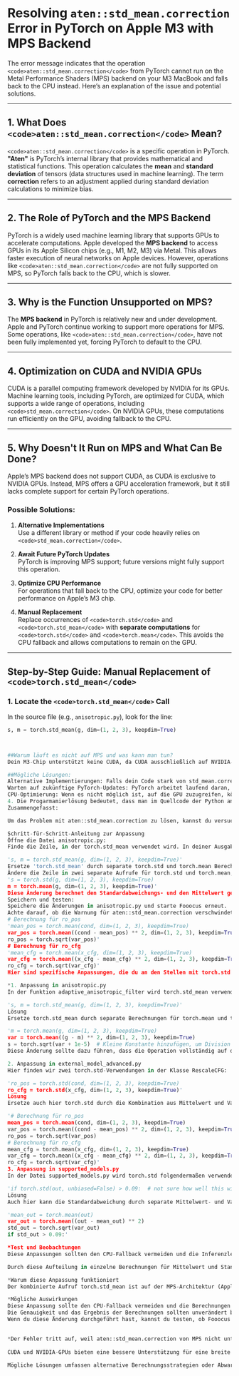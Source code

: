 # Resolving `aten::std_mean.correction` Error in PyTorch on Apple M3 with MPS Backend

The error message indicates that the operation `<code>aten::std_mean.correction</code>` from PyTorch cannot run on the Metal Performance Shaders (MPS) backend on your M3 MacBook and falls back to the CPU instead. Here’s an explanation of the issue and potential solutions.

---

## 1. What Does `<code>aten::std_mean.correction</code>` Mean?

`<code>aten::std_mean.correction</code>` is a specific operation in PyTorch. **"Aten"** is PyTorch’s internal library that provides mathematical and statistical functions. This operation calculates the **mean** and **standard deviation** of tensors (data structures used in machine learning). The term **correction** refers to an adjustment applied during standard deviation calculations to minimize bias.

---

## 2. The Role of PyTorch and the MPS Backend

PyTorch is a widely used machine learning library that supports GPUs to accelerate computations. Apple developed the **MPS backend** to access GPUs in its Apple Silicon chips (e.g., M1, M2, M3) via Metal. This allows faster execution of neural networks on Apple devices. However, operations like `<code>aten::std_mean.correction</code>` are not fully supported on MPS, so PyTorch falls back to the CPU, which is slower.

---

## 3. Why is the Function Unsupported on MPS?

The **MPS backend** in PyTorch is relatively new and under development. Apple and PyTorch continue working to support more operations for MPS. Some operations, like `<code>aten::std_mean.correction</code>`, have not been fully implemented yet, forcing PyTorch to default to the CPU.

---

## 4. Optimization on CUDA and NVIDIA GPUs

CUDA is a parallel computing framework developed by NVIDIA for its GPUs. Machine learning tools, including PyTorch, are optimized for CUDA, which supports a wide range of operations, including `<code>std_mean.correction</code>`. On NVIDIA GPUs, these computations run efficiently on the GPU, avoiding fallback to the CPU.

---

## 5. Why Doesn't It Run on MPS and What Can Be Done?

Apple’s MPS backend does not support CUDA, as CUDA is exclusive to NVIDIA GPUs. Instead, MPS offers a GPU acceleration framework, but it still lacks complete support for certain PyTorch operations.

### Possible Solutions:

1. **Alternative Implementations**  
   Use a different library or method if your code heavily relies on `<code>std_mean.correction</code>`.

2. **Await Future PyTorch Updates**  
   PyTorch is improving MPS support; future versions might fully support this operation.

3. **Optimize CPU Performance**  
   For operations that fall back to the CPU, optimize your code for better performance on Apple’s M3 chip.

4. **Manual Replacement**  
   Replace occurrences of `<code>torch.std</code>` and `<code>torch.std_mean</code>` with **separate computations** for `<code>torch.std</code>` and `<code>torch.mean</code>`. This avoids the CPU fallback and allows computations to remain on the GPU.

---

## Step-by-Step Guide: Manual Replacement of `<code>torch.std_mean</code>`

### 1. Locate the `<code>torch.std_mean</code>` Call

In the source file (e.g., `anisotropic.py`), look for the line:

```python
s, m = torch.std_mean(g, dim=(1, 2, 3), keepdim=True)



##Warum läuft es nicht auf MPS und was kann man tun?
Dein M3-Chip unterstützt keine CUDA, da CUDA ausschließlich auf NVIDIA-GPUs läuft. Stattdessen nutzt Apple sein eigenes MPS-Backend, das zwar viele, aber noch nicht alle Funktionen von PyTorch vollständig unterstützt.

##Mögliche Lösungen:
Alternative Implementierungen: Falls dein Code stark von std_mean.correction abhängt, kannst du möglicherweise eine alternative Berechnung oder eine Bibliothek verwenden, die besser auf MPS läuft.
Warten auf zukünftige PyTorch-Updates: PyTorch arbeitet laufend daran, die Unterstützung für MPS zu verbessern. Zukünftige Updates könnten diese Funktion auf MPS unterstützen.
CPU-Optimierung: Wenn es nicht möglich ist, auf die GPU zuzugreifen, könnte eine Optimierung auf der CPU-Seite helfen. Ein leistungsfähiger Chip wie der M3 mit 36 GB Speicher sollte recht effizient arbeiten können, auch wenn es nicht so schnell ist wie eine voll unterstützte GPU.
4. Die Progarmamierlösung bedeutet, dass man im Quellcode der Python anwendung alle torch.std  und damit std_main Vorkommen mit einer "manuellen". Berechnung des Standardwertes (das macht std) ersetzt. Das heisst, man muss diese Operation durch separate Berechnungen für torch.std und torch.mean ersetzen. Das könnte verhindern, dass diese Operation auf die CPU ausgelagert wird und damit potenziell die Inferenzgeschwindigkeit verbessern.
Zusammengefasst:

Um das Problem mit aten::std_mean.correction zu lösen, kannst du versuchen, die torch.std_mean-Operation in getrennte Aufrufe von torch.std und torch.mean umzuwandeln. Dadurch wird der CPU-Fallback vermieden und die Operation kann möglicherweise vollständig auf der MPS-GPU ausgeführt werden. Hier ist, wie du das in anisotropic.py anpassen kannst:

Schritt-für-Schritt-Anleitung zur Anpassung
Öffne die Datei anisotropic.py:
Finde die Zeile, in der torch.std_mean verwendet wird. In deiner Ausgabe steht die Zeile in etwa so:

's, m = torch.std_mean(g, dim=(1, 2, 3), keepdim=True)'
Ersetze 'torch.std_mean' durch separate torch.std und torch.mean Berechnungen:
Ändere die Zeile in zwei separate Aufrufe für torch.std und torch.mean, sodass sie wie folgt aussieht:
's = torch.std(g, dim=(1, 2, 3), keepdim=True)
m = torch.mean(g, dim=(1, 2, 3), keepdim=True)'
Diese Änderung berechnet den Standardabweichungs- und den Mittelwert getrennt und vermeidet somit den CPU-Fallback, da torch.std und torch.mean auf MPS unterstützt werden.
Speichern und testen:
Speichere die Änderungen in anisotropic.py und starte Fooocus erneut.
Achte darauf, ob die Warnung für aten::std_mean.correction verschwindet und beobachte, ob sich die Inferenzgeschwindigkeit verbessert.
# Berechnung für ro_pos
'mean_pos = torch.mean(cond, dim=(1, 2, 3), keepdim=True)
var_pos = torch.mean((cond - mean_pos) ** 2, dim=(1, 2, 3), keepdim=True)
ro_pos = torch.sqrt(var_pos)'
# Berechnung für ro_cfg
'mean_cfg = torch.mean(x_cfg, dim=(1, 2, 3), keepdim=True)
var_cfg = torch.mean((x_cfg - mean_cfg) ** 2, dim=(1, 2, 3), keepdim=True)
ro_cfg = torch.sqrt(var_cfg)'
Hier sind spezifische Anpassungen, die du an den Stellen mit torch.std und torch.std_mean vornehmen kannst, um die CPU-Fallbacks zu vermeiden und die MPS-Leistung zu optimieren.

*1. Anpassung in anisotropic.py
In der Funktion adaptive_anisotropic_filter wird torch.std_mean verwendet:

's, m = torch.std_mean(g, dim=(1, 2, 3), keepdim=True)'
Lösung
Ersetze torch.std_mean durch separate Berechnungen für torch.mean und torch.var, um die Standardabweichung zu berechnen:

'm = torch.mean(g, dim=(1, 2, 3), keepdim=True)
var = torch.mean((g - m) ** 2, dim=(1, 2, 3), keepdim=True)
s = torch.sqrt(var + 1e-5)  # Kleine Konstante hinzufügen, um Division durch 0 zu vermeiden'
Diese Änderung sollte dazu führen, dass die Operation vollständig auf der MPS-GPU bleibt.

2. Anpassung in external_model_advanced.py
Hier finden wir zwei torch.std-Verwendungen in der Klasse RescaleCFG:

'ro_pos = torch.std(cond, dim=(1, 2, 3), keepdim=True)
ro_cfg = torch.std(x_cfg, dim=(1, 2, 3), keepdim=True)'
Lösung
Ersetze auch hier torch.std durch die Kombination aus Mittelwert und Varianz:

'# Berechnung für ro_pos
mean_pos = torch.mean(cond, dim=(1, 2, 3), keepdim=True)
var_pos = torch.mean((cond - mean_pos) ** 2, dim=(1, 2, 3), keepdim=True)
ro_pos = torch.sqrt(var_pos)
# Berechnung für ro_cfg
mean_cfg = torch.mean(x_cfg, dim=(1, 2, 3), keepdim=True)
var_cfg = torch.mean((x_cfg - mean_cfg) ** 2, dim=(1, 2, 3), keepdim=True)
ro_cfg = torch.sqrt(var_cfg)'
3. Anpassung in supported_models.py
In der Datei supported_models.py wird torch.std folgendermaßen verwendet:

'if torch.std(out, unbiased=False) > 0.09:  # not sure how well this will actually work. I guess we will find out.'
Lösung
Auch hier kann die Standardabweichung durch separate Mittelwert- und Varianzberechnungen ersetzt werden:

'mean_out = torch.mean(out)
var_out = torch.mean((out - mean_out) ** 2)
std_out = torch.sqrt(var_out)
if std_out > 0.09:'

*Test und Beobachtungen
Diese Anpassungen sollten den CPU-Fallback vermeiden und die Inferenzleistung auf MPS verbessern. Nach diesen Änderungen empfehle ich, die Anwendung zu starten und die Logs zu beobachten, um sicherzustellen, dass die CPU-Fallback-Warnungen verschwunden sind und keine neuen Fehler auftauchen.

Durch diese Aufteilung in einzelne Berechnungen für Mittelwert und Standardabweichung kann die Berechnung vollständig auf der GPU bleiben, was zu einer spürbaren Verbesserung der Performance führen sollte.

*Warum diese Anpassung funktioniert
Der kombinierte Aufruf torch.std_mean ist auf der MPS-Architektur (Apple Silicon) derzeit nicht vollständig unterstützt und führt daher zum CPU-Fallback. Indem du die Operationen auf torch.std und torch.mean aufteilst, stellst du sicher, dass die Berechnungen vollständig auf der MPS-GPU ausgeführt werden, da diese beiden Operationen separat auf MPS unterstützt werden.

*Mögliche Auswirkungen
Diese Anpassung sollte den CPU-Fallback vermeiden und die Berechnungen auf der MPS-GPU halten, was zu einer höheren Inferenzgeschwindigkeit führen kann.
Die Genauigkeit und das Ergebnis der Berechnungen sollten unverändert bleiben, da die Operationen mathematisch äquivalent sind.
Wenn du diese Änderung durchgeführt hast, kannst du testen, ob Fooocus schneller arbeitet und die CPU-Fallback-Warnung verschwunden ist.

 
*Der Fehler tritt auf, weil aten::std_mean.correction von MPS nicht unterstützt wird und daher auf die CPU zurückfällt.
 
CUDA und NVIDIA-GPUs bieten eine bessere Unterstützung für eine breite Palette von Operationen, die auf Apple Silicon noch eingeschränkt sind.
 
Mögliche Lösungen umfassen alternative Berechnungsstrategien oder Abwarten auf zukünftige PyTorch-Updates, die mehr Unterstützung für MPS bieten könnten.

